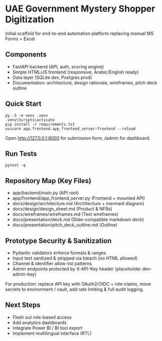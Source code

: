 # UAE Government Mystery Shopper Digitization

Initial scaffold for end-to-end automation platform replacing manual MS Forms + Excel.

## Components
- FastAPI backend (API, auth, scoring engine)
- Simple HTML/JS frontend (responsive, Arabic/English ready)
- Data layer (SQLite dev, Postgres prod)
- Documentation: architecture, design rationale, wireframes, pitch deck outline

## Quick Start
```
py -3 -m venv .venv
.venv\Scripts\activate
pip install -r requirements.txt
uvicorn app.frontend.app_frontend_server:frontend --reload
```
Open http://127.0.0.1:8000 for submission form, /admin for dashboard.

## Run Tests
```
pytest -q
```

## Repository Map (Key Files)
- app/backend/main.py (API root)
- app/frontend/app_frontend_server.py (Frontend + mounted API)
- docs/design/architecture.md (Architecture + mermaid diagram)
- docs/design/design_sheet.md (Product & NFRs)
- docs/wireframes/wireframes.md (Text wireframes)
- docs/presentation/deck.md (Slide-compatible markdown deck)
- docs/presentation/pitch_deck_outline.md (Outline)

## Prototype Security & Sanitization
- Pydantic validators enforce formats & ranges
- Input text sanitized & stripped via bleach (no HTML allowed)
- Channel & identifier allow-list patterns
- Admin endpoints protected by X-API-Key header (placeholder dev-admin-key)

For production: replace API key with OAuth2/OIDC + role claims, move secrets to environment / vault, add rate limiting & full audit logging.

## Next Steps
- Flesh out role-based access
- Add analytics dashboards
- Integrate Power BI / BI tool export
- Implement multilingual interface (RTL)
